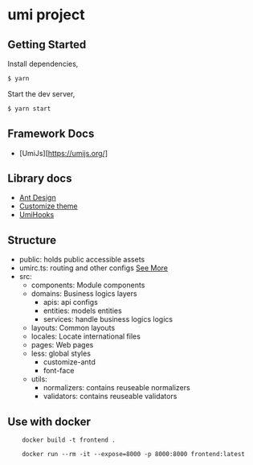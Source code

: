# umi project

## Getting Started

Install dependencies,

```bash
$ yarn
```

Start the dev server,

```bash
$ yarn start
```

## Framework Docs 
- [UmiJs][https://umijs.org/]

## Library docs
- [Ant Design](https://ant.design/)
- [Customize theme](https://github.com/ant-design/ant-design/blob/master/components/style/themes/default.less)
- [UmiHooks](https://hooks.umijs.org/hooks)

## Structure
- public: holds public accessible assets
- umirc.ts: routing and other configs [See More](https://umijs.org/docs/config)
- src:
    - components: Module components
    - domains: Business logics layers
        - apis: api configs
        - entities: models entities
        - services: handle business logics logics
    - layouts: Common layouts
    - locales: Locate international files
    - pages: Web pages
    - less: global styles
        - customize-antd
        - font-face
    - utils: 
        - normalizers: contains reuseable normalizers
        - validators: contains reuseable validators

## Use with docker

```
    docker build -t frontend .
```

```
    docker run --rm -it --expose=8000 -p 8000:8000 frontend:latest
```


